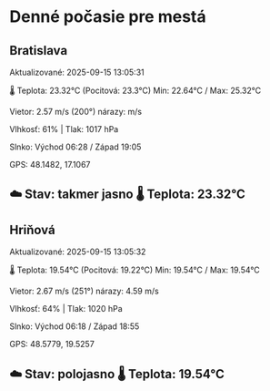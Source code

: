 ﻿# Denné počasie pre mestá

## Bratislava
Aktualizované: 2025-09-15 13:05:31

🌡️ Teplota: 23.32°C 
(Pocitová: 23.3°C)
Min: 22.64°C / Max: 25.32°C

Vietor: 2.57 m/s    (200°) 
nárazy:  m/s

Vlhkosť: 61% | Tlak: 1017 hPa

Slnko: Východ 06:28 / Západ 19:05

GPS: 48.1482, 17.1067

☁️ Stav: takmer jasno        🌡️ Teplota: 23.32°C
---

## Hriňová
Aktualizované: 2025-09-15 13:05:32

🌡️ Teplota: 19.54°C 
(Pocitová: 19.22°C)
Min: 19.54°C / Max: 19.54°C

Vietor: 2.67 m/s (251°)
nárazy: 4.59 m/s

Vlhkosť: 64% | Tlak: 1020 hPa

Slnko: Východ 06:18 / Západ 18:55

GPS: 48.5779, 19.5257

☁️ Stav: polojasno        🌡️ Teplota: 19.54°C
---

